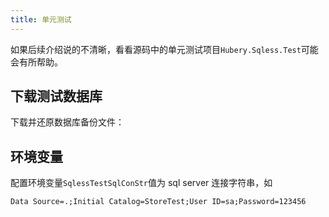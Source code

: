 ```yaml
---
title: 单元测试
---
```


如果后续介绍说的不清晰，看看源码中的单元测试项目`Hubery.Sqless.Test`可能会有所帮助。

## 下载测试数据库

下载并还原数据库备份文件：
<ClientOnly>
<DbDownload />
</ClientOnly>

## 环境变量

配置环境变量`SqlessTestSqlConStr`值为 sql server 连接字符串，如

```
Data Source=.;Initial Catalog=StoreTest;User ID=sa;Password=123456
```
